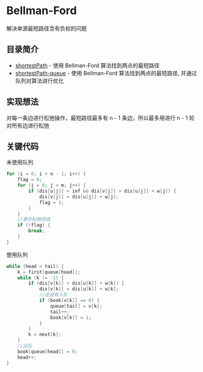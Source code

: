 # Bellman-Ford 
解决单源最短路径含有负权的问题
## 目录简介
* [shortestPath](https://github.com/Like-Drinking-water/algorithms/tree/master/Bellman-Ford/shortestPath) - 使用 Bellman-Ford 算法找到两点的最短路径
* [shortestPath-queue](https://github.com/Like-Drinking-water/algorithms/tree/master/Bellman-Ford/shortestPath-queue) - 使用 Bellman-Ford 算法找到两点的最短路径, 并通过队列对算法进行优化
## 实现想法
对每一条边进行松弛操作，最短路径最多有 n - 1 条边，所以最多用进行 n - 1 轮对所有边进行松弛
## 关键代码
未使用队列
``` c
for (i = 0; i < n - 1; i++) {
	flag = 0; 
	for (j = 0; j < m; j++) {
		if (dis[u[j]] < inf && dis[v[j]] > dis[u[j]] + w[j]) {
			dis[v[j]] = dis[u[j]] + w[j];
			flag = 1;
		}
	}
	//表示松弛完成 
	if (!flag) {
		break;
	}
} 
```
使用队列
``` c
while (head < tail) {
	k = first[queue[head]];
	while (k != -1) {
		if (dis[v[k]] > dis[u[k]] + w[k]) {
			dis[v[k]] = dis[u[k]] + w[k];
			//还没有入队 
			if (book[v[k]] == 0) {
				queue[tail] = v[k];
				tail++;
				book[v[k]] = 1;
			}
		}
		k = next[k];
	}
	//出队
	book[queue[head]] = 0;
	head++;
} 
```